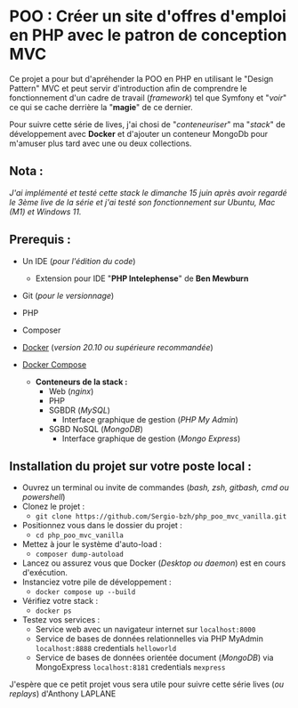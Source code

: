 # POO : Créer un site d'offres d'emploi en PHP avec le patron de conception MVC

Ce projet a pour but d'apréhender la POO en PHP en utilisant le "Design Pattern" MVC et peut servir d'introduction afin de comprendre le fonctionnement d'un cadre de travail (_framework_) tel que Symfony et "_voir_" ce qui se cache derrière la "**magie**" de ce dernier.

Pour suivre cette série de lives, j'ai chosi de "_conteneuriser_" ma "_stack_" de développement avec **Docker** et d'ajouter un conteneur MongoDb pour m'amuser plus tard avec une ou deux collections.

## Nota :
_J'ai implémenté et testé cette stack le dimanche 15 juin après avoir regardé le 3ème live de la série et j'ai testé son fonctionnement sur Ubuntu, Mac (M1) et Windows 11._

## Prerequis :
- Un IDE (_pour l'édition du code_)
  - Extension pour IDE "**PHP Intelephense**" de **Ben Mewburn**
- Git (_pour le versionnage_)
- PHP
- Composer
- [Docker](https://www.docker.com/) (_version 20.10 ou supérieure recommandée_)
- [Docker Compose](https://docs.docker.com/compose/)

    - **Conteneurs de la stack :**
        - Web (_nginx_)
        - PHP
        - SGBDR (_MySQL_)
            - Interface graphique de gestion (_PHP My Admin_)
        - SGBD NoSQL (_MongoDB_)
            - Interface graphique de gestion (_Mongo Express_)

## Installation du projet sur votre poste local :
- Ouvrez un terminal ou invite de commandes (_bash, zsh, gitbash, cmd ou powershell_)
- Clonez le projet : 
    - ```git clone https://github.com/Sergio-bzh/php_poo_mvc_vanilla.git```
- Positionnez vous dans le dossier du projet :
    - ```cd php_poo_mvc_vanilla```
- Mettez à jour le système d'auto-load :
    - ```composer dump-autoload```
- Lancez ou assurez vous que Docker (_Desktop ou daemon_) est en cours d'exécution.
- Instanciez votre pile de développement :
    - ```docker compose up --build```
- Vérifiez votre stack :
    - ```docker ps```
- Testez vos services :
    - Service web avec un navigateur internet sur ```localhost:8000```
    - Service de bases de données relationnelles via PHP MyAdmin ```localhost:8888``` credentials ```helloworld```
    - Service de bases de données orientée document (_MongoDB_) via MongoExpress ```localhost:8181``` credentials ```mexpress```

J'espère que ce petit projet vous sera utile pour suivre cette série lives (_ou replays_) d'Anthony LAPLANE